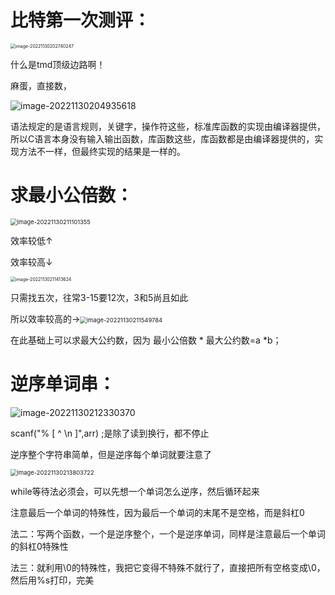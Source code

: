 # 比特第一次测评：

<img src="D:%5CTypora%5C%E5%9B%BE%E7%89%87%5Cimage-20221130202740247.png" alt="image-20221130202740247" style="zoom:50%;" />

什么是tmd顶级边路啊！

麻蛋，直接数，

![image-20221130204935618](D:%5CTypora%5C%E5%9B%BE%E7%89%87%5Cimage-20221130204935618.png)

语法规定的是语言规则，关键字，操作符这些，标准库函数的实现由编译器提供，所以C语言本身没有输入输出函数，库函数这些，库函数都是由编译器提供的，实现方法不一样，但最终实现的结果是一样的。

# 求最小公倍数：

<img src="D:%5CTypora%5C%E5%9B%BE%E7%89%87%5Cimage-20221130211101355.png" alt="image-20221130211101355" style="zoom:67%;" />

效率较低↑

效率较高↓

<img src="D:%5CTypora%5C%E5%9B%BE%E7%89%87%5Cimage-20221130211413624.png" alt="image-20221130211413624" style="zoom:50%;" />

只需找五次，往常3-15要12次，3和5尚且如此

所以效率较高的→<img src="D:%5CTypora%5C%E5%9B%BE%E7%89%87%5Cimage-20221130211549784.png" alt="image-20221130211549784" style="zoom:67%;" />

在此基础上可以求最大公约数，因为  最小公倍数 * 最大公约数=a *b；

# 逆序单词串：

![image-20221130212330370](D:%5CTypora%5C%E5%9B%BE%E7%89%87%5Cimage-20221130212330370.png)

scanf("% [ ^ \n ]",arr) ;是除了读到换行，都不停止

逆序整个字符串简单，但是逆序每个单词就要注意了

<img src="D:%5CTypora%5C%E5%9B%BE%E7%89%87%5Cimage-20221130213803722.png" alt="image-20221130213803722" style="zoom:67%;" />

while等待法必须会，可以先想一个单词怎么逆序，然后循环起来

注意最后一个单词的特殊性，因为最后一个单词的末尾不是空格，而是斜杠0



法二：写两个函数，一个是逆序整个，一个是逆序单词，同样是注意最后一个单词的斜杠0特殊性

法三：就利用\0的特殊性，我把它变得不特殊不就行了，直接把所有空格变成\0，然后用%s打印，完美
